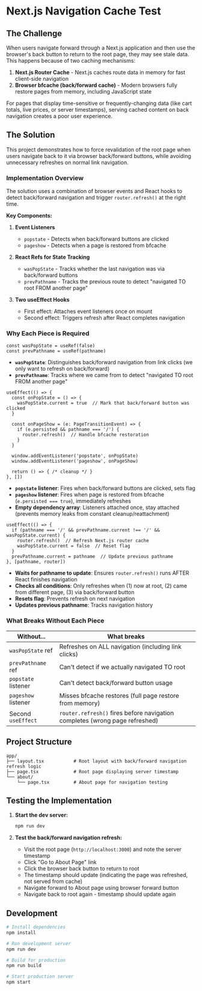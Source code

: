 # Next.js Navigation Cache Test

## The Challenge

When users navigate forward through a Next.js application and then use the browser's back button to return to the root page, they may see stale data. This happens because of two caching mechanisms:

1. **Next.js Router Cache** - Next.js caches route data in memory for fast client-side navigation
2. **Browser bfcache (back/forward cache)** - Modern browsers fully restore pages from memory, including JavaScript state

For pages that display time-sensitive or frequently-changing data (like cart totals, live prices, or server timestamps), serving cached content on back navigation creates a poor user experience.

## The Solution

This project demonstrates how to force revalidation of the root page when users navigate back to it via browser back/forward buttons, while avoiding unnecessary refreshes on normal link navigation.

### Implementation Overview

The solution uses a combination of browser events and React hooks to detect back/forward navigation and trigger `router.refresh()` at the right time.

**Key Components:**

1. **Event Listeners**
   - `popstate` - Detects when back/forward buttons are clicked
   - `pageshow` - Detects when a page is restored from bfcache

2. **React Refs for State Tracking**
   - `wasPopState` - Tracks whether the last navigation was via back/forward buttons
   - `prevPathname` - Tracks the previous route to detect "navigated TO root FROM another page"

3. **Two useEffect Hooks**
   - First effect: Attaches event listeners once on mount
   - Second effect: Triggers refresh after React completes navigation

### Why Each Piece is Required

```tsx
const wasPopState = useRef(false)
const prevPathname = useRef(pathname)
```
- **`wasPopState`**: Distinguishes back/forward navigation from link clicks (we only want to refresh on back/forward)
- **`prevPathname`**: Tracks where we came from to detect "navigated TO root FROM another page"

```tsx
useEffect(() => {
  const onPopState = () => {
    wasPopState.current = true  // Mark that back/forward button was clicked
  }

  const onPageShow = (e: PageTransitionEvent) => {
    if (e.persisted && pathname === '/') {
      router.refresh()  // Handle bfcache restoration
    }
  }

  window.addEventListener('popstate', onPopState)
  window.addEventListener('pageshow', onPageShow)

  return () => { /* cleanup */ }
}, [])
```
- **`popstate` listener**: Fires when back/forward buttons are clicked, sets flag
- **`pageshow` listener**: Fires when page is restored from bfcache (`e.persisted === true`), immediately refreshes
- **Empty dependency array**: Listeners attached once, stay attached (prevents memory leaks from constant cleanup/reattachment)

```tsx
useEffect(() => {
  if (pathname === '/' && prevPathname.current !== '/' && wasPopState.current) {
    router.refresh()  // Refresh Next.js router cache
    wasPopState.current = false  // Reset flag
  }
  prevPathname.current = pathname  // Update previous pathname
}, [pathname, router])
```
- **Waits for pathname to update**: Ensures `router.refresh()` runs AFTER React finishes navigation
- **Checks all conditions**: Only refreshes when (1) now at root, (2) came from different page, (3) via back/forward button
- **Resets flag**: Prevents refresh on next navigation
- **Updates previous pathname**: Tracks navigation history

### What Breaks Without Each Piece

| Without... | What breaks |
|------------|-------------|
| `wasPopState` ref | Refreshes on ALL navigation (including link clicks) |
| `prevPathname` ref | Can't detect if we actually navigated TO root |
| `popstate` listener | Can't detect back/forward button usage |
| `pageshow` listener | Misses bfcache restores (full page restore from memory) |
| Second `useEffect` | `router.refresh()` fires before navigation completes (wrong page refreshed) |

## Project Structure

```
app/
├── layout.tsx           # Root layout with back/forward navigation refresh logic
├── page.tsx             # Root page displaying server timestamp
└── about/
    └── page.tsx         # About page for navigation testing
```

## Testing the Implementation

1. **Start the dev server:**
   ```bash
   npm run dev
   ```

2. **Test the back/forward navigation refresh:**
   - Visit the root page (`http://localhost:3000`) and note the server timestamp
   - Click "Go to About Page" link
   - Click the browser back button to return to root
   - The timestamp should update (indicating the page was refreshed, not served from cache)
   - Navigate forward to About page using browser forward button
   - Navigate back to root again - timestamp should update again

## Development

```bash
# Install dependencies
npm install

# Run development server
npm run dev

# Build for production
npm run build

# Start production server
npm start
```